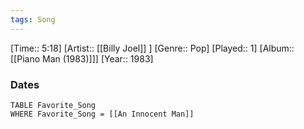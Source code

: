 ```yaml
---
tags: Song  
---
```

[Time:: 5:18]
[Artist:: [[Billy Joel]] ]
[Genre:: Pop]
[Played:: 1]
[Album:: [[Piano Man (1983)]]]
[Year:: 1983]
### Dates
````dataview
TABLE Favorite_Song
WHERE Favorite_Song = [[An Innocent Man]]
````